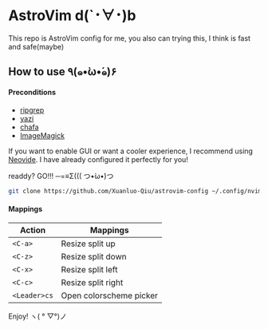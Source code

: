 # AstroVim d(`･∀･)b

This repo is AstroVim config for me, you also can trying this, I think is fast and safe(maybe)

## How to use ٩(๑•̀ω•́๑)۶

#### Preconditions
* [ripgrep](https://github.com/BurntSushi/ripgrep)
* [yazi](https://github.com/sxyazi/yazi)
* [chafa](https://github.com/hpjansson/chafa)
* [ImageMagick](https://github.com/ImageMagick/ImageMagick)

If you want to enable GUI or want a cooler experience, I recommend using [Neovide](https://github.com/neovide/neovide).
I have already configured it perfectly for you!

readdy? GO!!! ─=≡Σ((( つ•̀ω•́)つ

```bash
git clone https://github.com/Xuanluo-Qiu/astrovim-config ~/.config/nvim && nvim
```

#### Mappings

|Action       |Mappings               |
|-------------|-----------------------|
|`<C-a>`      |Resize split up        |
|`<C-z>`      |Resize split down      |
|`<C-x>`      |Resize split left      |
|`<C-c>`      |Resize split right     |
|`<Leader>cs` |Open colorscheme picker| 


Enjoy! ヽ( ° ▽°)ノ
